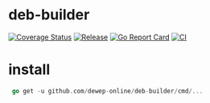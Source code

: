 
# deb-builder

[![Coverage Status](https://coveralls.io/repos/github/dewep-online/deb-builder/badge.svg?branch=master)](https://coveralls.io/github/dewep-online/deb-builder?branch=master)
[![Release](https://img.shields.io/github/release/dewep-online/deb-builder.svg?style=flat-square)](https://github.com/dewep-online/deb-builder/releases/latest)
[![Go Report Card](https://goreportcard.com/badge/github.com/dewep-online/deb-builder)](https://goreportcard.com/report/github.com/dewep-online/deb-builder)
[![CI](https://github.com/dewep-online/deb-builder/actions/workflows/ci.yml/badge.svg)](https://github.com/dewep-online/deb-builder/actions/workflows/ci.yml)

# install

```go
 go get -u github.com/dewep-online/deb-builder/cmd/... 
```